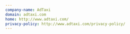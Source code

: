 ```yaml
---
company-name: AdTaxi
domain: adtaxi.com
home: http://www.adtaxi.com/
privacy-policy: http://www.adtaxi.com/privacy-policy/
---
```




